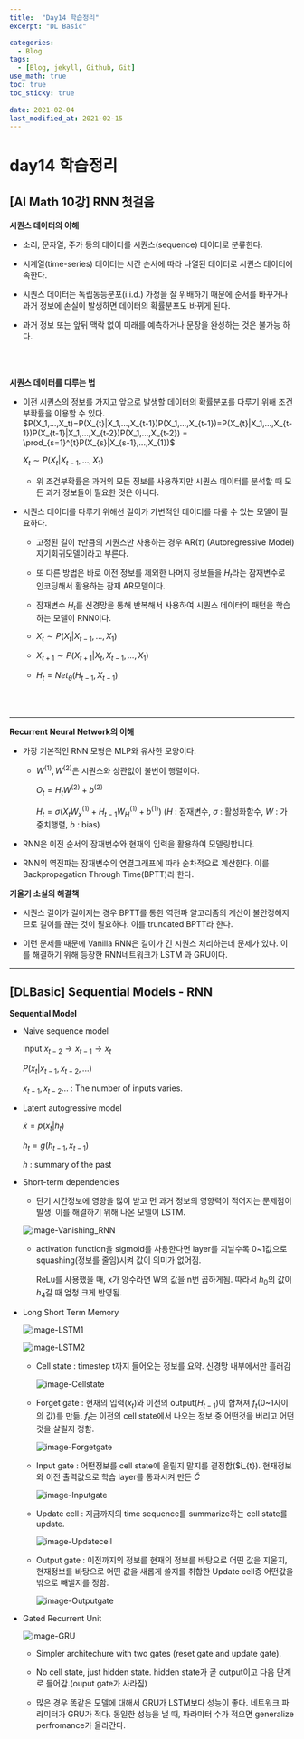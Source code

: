 ```yaml
---
title:  "Day14 학습정리"
excerpt: "DL Basic"

categories:
  - Blog
tags:
  - [Blog, jekyll, Github, Git]
use_math: true
toc: true
toc_sticky: true
 
date: 2021-02-04
last_modified_at: 2021-02-15
---
```


# day14 학습정리
## [AI Math 10강] RNN 첫걸음

**시퀀스 데이터의 이해**

* 소리, 문자열, 주가 등의 데이터를 시퀀스(sequence) 데이터로 분류한다. 

* 시계열(time-series) 데이터는 시간 순서에 따라 나열된 데이터로 시퀀스 데이터에 속한다. 

* 시퀀스 데이터는 독립동등분포(i.i.d.) 가정을 잘 위배하기 때문에 순서를 바꾸거나 과거 정보에 손실이 발생하면 데이터의 확률분포도 바뀌게 된다. 

* 과거 정보 또는 앞뒤 맥락 없이 미래를 예측하거나 문장을 완성하는 것은 불가능 하다. 

<br><br/>

**시퀀스 데이터를 다루는 법**

* 이전 시퀀스의 정보를 가지고 앞으로 발생할 데이터의 확률분포를 다루기 위해 조건부확률을 이용할 수 있다.<br/>
    $P(X_1,...,X_t)=P(X_{t}|X_1,...,X_{t-1})P(X_1,...,X_{t-1})=P(X_{t}|X_1,...,X_{t-1})P(X_{t-1}|X_1,...,X_{t-2})P(X_1,...,X_{t-2}) = \prod_{s=1}^{t}P(X_{s}|X_{s-1},...,X_{1})$<br/>

    $X_{t} \sim P(X_t|X_{t-1},...,X_1)$
    
        
    * 위 조건부확률은 과거의 모든 정보를 사용하지만 시퀀스 데이터를 분석할 때 모든 과거 정보들이 필요한 것은 아니다.

* 시퀀스 데이터를 다루기 위해선 길이가 가변적인 데이터를 다룰 수 있는 모델이 필요하다.
    
    * 고정된 길이 $\tau$만큼의 시퀀스만 사용하는 경우 AR($\tau$) (Autoregressive Model) 자기회귀모델이라고 부른다. 

    * 또 다른 방법은 바로 이전 정보를 제외한 나머지 정보들을 $H_t$라는 잠재변수로 인코딩해서 활용하는 잠재 AR모델이다.

    * 잠재변수 $H_t$를 신경망을 통해 반복해서 사용하여 시퀀스 데이터의 패턴을  학습하는 모델이 RNN이다.
    
    * $X_{t} \sim P(X_t|X_{t-1},...,X_1)$
    

    * $X_{t+1} \sim P(X_{t+1}|X_{t},X_{t-1},...,X_1)$
    
    
    * $H_{t} = Net_{\theta}(H_{t-1},X_{t-1})$
    
<br><br/>

---

**Recurrent Neural Network의 이해**

* 가장 기본적인 RNN 모형은 MLP와 유사한 모양이다.

    * $W^{(1)}, W^{(2)}$은 시퀀스와 상관없이 불변이 행렬이다.<br/>

        $O_{t} = H_{t}W^{(2)} + b^{(2)}$<br/>

        $H_{t} = \sigma{(X_{t}W_{x}^{(1)} +H_{t-1}W_{H}^{(1)}+b^{(1)}})$  ($H$ : 잠재변수, $\sigma$ : 활성화함수, $W$ : 가중치행렬, $b$ : bias)

* RNN은 이전 순서의 잠재변수와 현재의 입력을 활용하여 모델링합니다.

* RNN의 역전파는 잠재변수의 연결그래프에 따라 순차적으로 계산한다. 이를 Backpropagation Through Time(BPTT)라 한다.




**기울기 소실의 해결책**

* 시퀀스 길이가 길어지는 경우 BPTT를 통한 역전파 알고리즘의 계산이 불안정해지므로 길이를 끊는 것이 필요하다. 이를 truncated BPTT라 한다.

* 이런 문제들 때문에 Vanilla RNN은 길이가 긴 시퀀스 처리하는데 문제가 있다. 이를 해결하기 위해 등장한 RNN네트워크가 LSTM 과 GRU이다. 


---


## [DLBasic] Sequential Models - RNN

**Sequential Model**

* Naive sequence model

    Input $x_{t-2} \longrightarrow x_{t-1} \longrightarrow x_{t}$<br/>

    $P(x_{t}|x_{t-1},x_{t-2},...)$

    $x_{t-1}, x_{t-2}...$ : The number of inputs varies.  
    
* Latent autogressive model

  $\hat{x} = p(x_t|h_t)$

  $h_t=g(h_{t-1},x_{t-1})$

  $h$ : summary of the past
  
* Short-term dependencies

  * 단기 시간정보에 영향을 많이 받고 먼 과거 정보의 영향력이 적어지는 문제점이 발생. 이를 해결하기 위해 나온 모델이 LSTM.

  ![image-Vanishing_RNN](../../assets/img/boostcamp/Vanishing_RNN.png)
    
  * activation function을 sigmoid를 사용한다면 layer를 지날수록 0~1값으로 squashing(정보를 줄임)시켜 값이 의미가 없어짐.<br/>
  
    ReLu를 사용했을 때, x가 양수라면 W의 값을 n번 곱하게됨. 따라서 $h_0$의 값이 $h_4$갈 때 엄청 크게 반영됨.
    
    
* Long Short Term Memory

  ![image-LSTM1](../../assets/img/boostcamp/LSTM1.png)
  
  ![image-LSTM2](../../assets/img/boostcamp/LSTM2.png)
  
  * Cell state : timestep t까지 들어오는 정보를 요약. 신경망 내부에서만 흘러감
  
    ![image-Cellstate](../../assets/img/boostcamp/Cellstate.png)
  
  * Forget gate : 현재의 입력($x_t$)와 이전의 output($H_{t-1}$)이 합쳐져 $f_{t}$(0~1사이의 값)를 만듦. $f_{t}$는 이전의 cell state에서 나오는 정보 중 어떤것을 버리고 어떤것을 살릴지 정함.  

    ![image-Forgetgate](../../assets/img/boostcamp/Forgetgate.png)

  * Input gate : 어떤정보를 cell state에 올릴지 말지를 결정함($i_{t}). 현재정보와 이전 출력값으로 학습 layer를 통과시켜 만든 $\tilde{C}$
  
    ![image-Inputgate](../../assets/img/boostcamp/Inputgate.png)
  
  * Update cell : 지금까지의 time sequence를 summarize하는 cell state를 update.
  
    ![image-Updatecell](../../assets/img/boostcamp/Updatecell.png)
  
  * Output gate : 이전까지의 정보를 현재의 정보를 바탕으로 어떤 값을 지울지, 현재정보를 바탕으로 어떤 값을 새롭게 쓸지를 취합한 Update cell중 어떤값을 밖으로 빼낼지를 정함.
  
    ![image-Outputgate](../../assets/img/boostcamp/Outputgate.png)
  
* Gated Recurrent Unit

  ![image-GRU](../../assets/img/boostcamp/GRU.png)

  * Simpler architechure with two gates (reset gate and update gate).
  
  * No cell state, just hidden state. hidden state가 곧 output이고 다음 단계로 들어감.(ouput gate가 사라짐)
  
  * 많은 경우 똑같은 모델에 대해서 GRU가 LSTM보다 성능이 좋다. 네트워크 파라미터가 GRU가 적다. 동일한 성능을 낼 때, 파라미터 수가 적으면 generalize perfromance가 올라간다.
